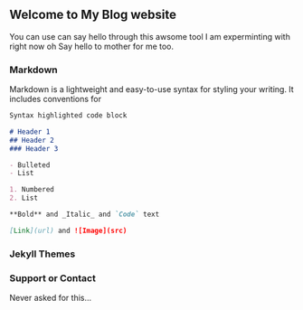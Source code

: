 ## Welcome to My Blog website

You can use can say hello through this awsome tool I am experminting with right now oh Say hello to mother for me too.


### Markdown

Markdown is a lightweight and easy-to-use syntax for styling your writing. It includes conventions for

```markdown
Syntax highlighted code block

# Header 1
## Header 2
### Header 3

- Bulleted
- List

1. Numbered
2. List

**Bold** and _Italic_ and `Code` text

[Link](url) and ![Image](src)
```


### Jekyll Themes


### Support or Contact

Never asked for this...
